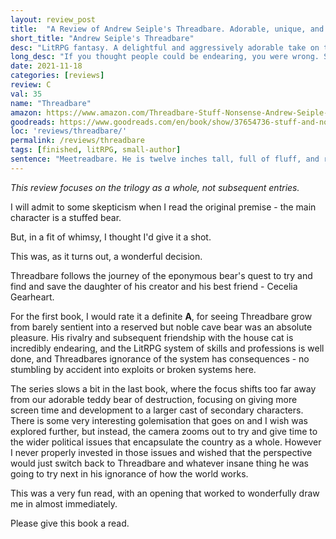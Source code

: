 ```yaml
---
layout: review_post
title:  "A Review of Andrew Seiple's Threadbare. Adorable, unique, and fascinating."
short_title: "Andrew Seiple's Threadbare"
desc: "LitRPG fantasy. A delightful and aggressively adorable take on the genre."
long_desc: "If you thought people could be endearing, you were wrong. Sentient golem teddy bears searching for their kidnapped child, teaming up with the household cat. It's great."
date: 2021-11-18
categories: [reviews]
review: C
val: 35
name: "Threadbare"
amazon: https://www.amazon.com/Threadbare-Stuff-Nonsense-Andrew-Seiple-ebook/dp/B078KGS4V4
goodreads: https://www.goodreads.com/en/book/show/37654736-stuff-and-nonsense
loc: 'reviews/threadbare/'
permalink: /reviews/threadbare
tags: [finished, litRPG, small-author]
sentence: "Meetreadbare. He is twelve inches tall, full of fluff, and really, really bad at being a hero."
---
```


*This review focuses on the trilogy as a whole, not subsequent entries.*

I will admit to some skepticism when I read the original premise - the main character is a stuffed bear.

But, in a fit of whimsy, I thought I'd give it a shot. 

This was, as it turns out, a wonderful decision.

Threadbare follows the journey of the eponymous bear's quest to try and find and save the daughter of his creator and his best friend - Cecelia Gearheart.

For the first book, I would rate it a definite **A**, for seeing Threadbare grow from barely sentient into a reserved but noble cave bear was an absolute pleasure. His rivalry and subsequent friendship with the house cat is incredibly endearing, and the LitRPG system of skills and professions is well done, and Threadbares ignorance of the system has consequences - no stumbling by accident into exploits or broken systems here.

The series slows a bit in the last book, where the focus shifts too far away from our adorable teddy bear of destruction, focusing on giving more screen time and development to a larger cast of secondary characters. There is some very interesting golemisation that goes on and I wish was explored further, but instead, the camera zooms out to try and give time to the wider political issues that encapsulate the country as a whole. However I never properly invested in those issues and wished that the perspective would just switch back to Threadbare and whatever insane thing he was going to try next in his ignorance of how the world works.

This was a very fun read, with an opening that worked to wonderfully draw me in almost immediately. 

Please give this book a read.